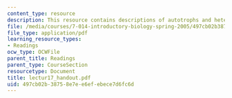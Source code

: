 ```yaml
---
content_type: resource
description: This resource contains descriptions of autotrophs and heterotrophs.
file: /media/courses/7-014-introductory-biology-spring-2005/497cb02b38758e7ee6efebece7d6fc6d_lectur17_handout.pdf
file_type: application/pdf
learning_resource_types:
- Readings
ocw_type: OCWFile
parent_title: Readings
parent_type: CourseSection
resourcetype: Document
title: lectur17_handout.pdf
uid: 497cb02b-3875-8e7e-e6ef-ebece7d6fc6d
---
```

